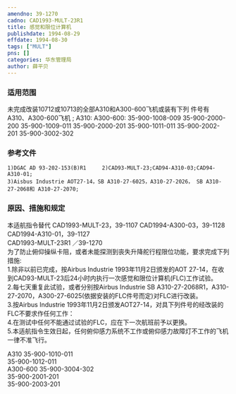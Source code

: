 ```yaml
---
amendno: 39-1270  
cadno: CAD1993-MULT-23R1  
title: 感觉和限位计算机  
publishdate: 1994-08-29  
effdate: 1994-08-30  
tags: ["MULT"]  
pns: []  
categories: 华东管理局  
author: 薛平贝  
---
```

  
### 适用范围  
未完成改装10712或10713的全部A310和A300-600飞机或装有下列
件号有A310、A300-600飞机 ;
A310:  A300-600:
35-900-1008-009  35-900-2000-200
35-900-1009-011  35-900-2000-201
35-900-1011-011  35-900-2002-201
35-900-3002-302  
  
<!--more-->  
### 参考文件  
    1)DGAC AD 93-202-153(B)R1     2)CAD93-MULT-23;CAD94-A310-03;CAD94-A310-01;  
    3)Aisbus Industrie AOT27-14，SB A310-27-6025，A310-27-2026， SB A310-27-2068和 A310-27-2070;  
  
### 原因、措施和规定  
本适航指令替代 CAD1993-MULT-23，39-1107 CAD1994-A300-03，39-1128 CAD1994-A310-01，39-1127  
       CAD1993-MULT-23R1   ／39-1270  
    为了防止俯仰操纵卡阻，或者未能探测到丧失升降舵行程限位功能，要求完成下列措施:  
    1.除非以前已完成，按Airbus Industrie 1993年11月2日颁发的AOT 27-14，在收到CAD93-MULT-23后24小时内执行一次感觉和限位计算机(FLC)工作试验。  
    2.每七天重复此试验，或者分别按Airbus Industrie SB A310-27-2068R1，A310-27-2070，A300-27-6025(依据安装的FLC件号而定)对FLC进行改装。  
    3.按Airbus Industrie 1993年11月2日颁发AOT27-14，对具下列件号的经改装的FLC不要求作任何工作：  
    4.在测试中任何不能通过试验的FLC，应在下一次航班前予以更换。  
    5.本适航指令生效日起，任何俯仰感力系统不工作或俯仰感力故障灯不工作的飞机一律不准飞行。  
  
A310  35-900-1010-011  
35-900-1012-011  
A300-600  35-900-3004-302  
35-900-2001-201  
35-900-2003-201  
  
